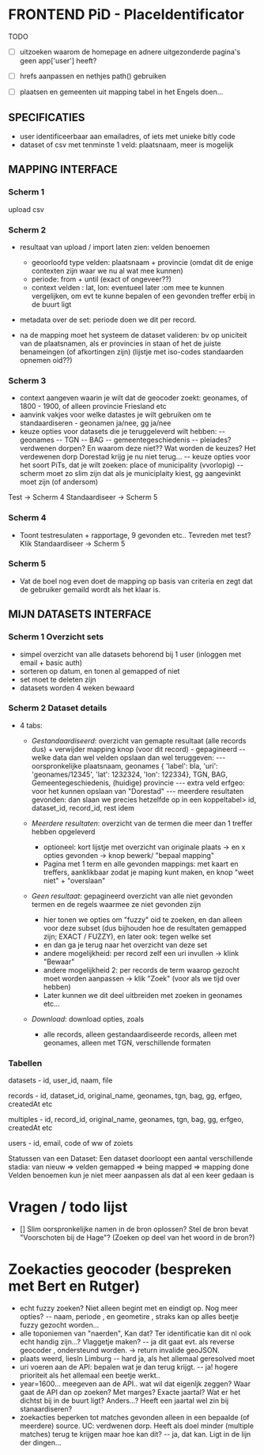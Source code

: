 # FRONTEND PiD - PlaceIdentificator
 

TODO
- [ ] uitzoeken waarom de homepage en adnere uitgezonderde pagina's geen app['user'] heeft?
- [ ] hrefs aanpassen en nethjes path() gebruiken
- [ ] plaatsen en gemeenten uit mapping tabel in het Engels doen...


## SPECIFICATIES

- user identificeerbaar aan emailadres, of iets met unieke bitly code
- dataset of csv met tenminste 1 veld: plaatsnaam, meer is mogelijk 

## MAPPING INTERFACE

### Scherm 1
upload csv

### Scherm 2
- resultaat van upload / import laten zien: velden benoemen
    - geoorloofd type velden: plaatsnaam + provincie 
    (omdat dit de enige contexten zijn waar we nu al wat mee kunnen)
    - periode: from + until (exact of ongeveer??) 
    - context velden : lat, lon: eventueel later :om mee te kunnen vergelijken, om evt te kunne bepalen of een gevonden treffer erbij in de buurt ligt
- metadata over de set: periode doen we dit per record.

- na de mapping moet het systeem de dataset valideren: bv op uniciteit van de plaatsnamen, 
als er provincies in staan of het de juiste benameingen (of afkortingen zijn) (lijstje met iso-codes standaarden opnemen oid??)
 
### Scherm 3
- context aangeven waarin je wilt dat de geocoder zoekt: geonames, of 1800 - 1900, of alleen provincie Friesland etc 
- aanvink vakjes voor welke datastes je wilt gebruiken om te standaardiseren - geonamen ja/nee, gg ja/nee
- keuze opties voor datasets die je teruggeleverd wilt hebben:
    -- geonames
    -- TGN
    -- BAG
    -- gemeentegeschiedenis
    -- pleiades? verdwenen dorpen? En waarom deze niet?? Wat worden de keuzes? Het verdewenen dorp Dorestad krijg je nu niet terug...
-- keuze opties voor het soort PiTs, dat je wilt zoeken: place of municipality (vvorlopig)
    -- scherm moet zo slim zijn dat als je municiplaity kiest, gg aangevinkt moet zijn (of andersom)

Test -> Scherm 4
Standaardiseer -> Scherm 5

### Scherm 4
- Toont testresulaten + rapportage, 9 gevonden etc.. Tevreden met test? Klik Standaardiseer -> Scherm 5

### Scherm 5
- Vat de boel nog even 
doet de mapping op basis van criteria en zegt dat de gebruiker gemaild wordt als het klaar is.


## MIJN DATASETS INTERFACE
### Scherm 1 Overzicht sets
- simpel overzicht van alle datasets behorend bij 1 user (inloggen met email + basic auth)
- sorteren op datum, en tonen al gemapped of niet
- set moet te deleten zijn
- datasets worden 4 weken bewaard

### Scherm 2 Dataset details
- 4 tabs: 
    - *Gestandaardiseerd*: overzicht van gemapte resultaat (alle records dus) + verwijder mapping knop (voor dit record) - gepagineerd
        -- welke data dan wel velden opslaan dan wel teruggeven: 
            --- oorspronkelijke plaatsnaam, geonames { 'label': bla, 'uri': 'geonames/12345', 'lat': 1232324, 'lon': 122334}, TGN, BAG, Gemeentegeschiedenis, (huidige) provincie
            --- extra veld erfgeo: voor het kunnen opslaan van "Dorestad"
            --- meerdere resultaten gevonden: dan slaan we precies hetzelfde op in een koppeltabel> id, dataset_id, record_id, rest idem
    
    - *Meerdere resultaten*: overzicht van de termen die meer dan 1 treffer hebben opgeleverd
        - optioneel: kort lijstje met overzicht van originale plaats -> en x opties gevonden -> knop bewerk/ "bepaal mapping"
        - Pagina met 1 term en alle gevonden mappings: met kaart en treffers, aanklikbaar zodat je maping kunt maken, en knop "weet niet" + "overslaan"
    - *Geen resultaat*: gepagineerd overzicht van alle niet gevonden termen en de regels waarmee ze niet gevonden zijn
        - hier tonen we opties om "fuzzy" oid te zoeken, en dan alleen voor deze subset (dus bijhouden hoe de resultaten gemapped zijn; EXACT / FUZZY), en later ook: tegen welke set
        - en dan ga je terug naar het overzicht van deze set
        - andere mogelijkheid: per record zelf een uri invullen -> klink "Bewaar"
        - andere mogelijkheid 2: per records de term waarop gezocht moet worden aanpassen -> klik "Zoek" (voor als we tijd over hebben)
        - Later kunnen we dit deel uitbreiden met zoeken in geonames etc...
    - *Download*: download opties, zoals
        - alle records, alleen gestandaardiseerde records, alleen met geonames, alleen met TGN, verschillende formaten


### Tabellen 
datasets
    - id, user_id, naam, file
    
records
    - id, dataset_id, original_name, geonames, tgn, bag, gg, erfgeo, createdAt etc

multiples
    - id, record_id, original_name, geonames, tgn, bag, gg, erfgeo, createdAt etc
    
users
    - id, email, code of ww of zoiets


Statussen van een Dataset:
Een dataset doorloopt een aantal verschillende stadia: van nieuw => velden gemapped => being mapped => mapping done 
Velden benoemen kun je niet meer aanpassen als dat al een keer gedaan is


# Vragen / todo lijst
- [] Slim oorspronkelijke namen in de bron oplossen? Stel de bron bevat "Voorschoten bij de Hage"? (Zoeken op deel van het woord in de bron?)



# Zoekacties geocoder (bespreken met Bert en Rutger)
- echt fuzzy zoeken? Niet alleen begint met en eindigt op. Nog meer opties?
    -- naam, periode , en geometire , straks kan op alles beetje fuzzy gezocht worden... 
- alle toponiemen van "naerden", Kan dat? Ter identificatie kan dit nl ook echt handig zijn...? Vlaggetje maken?
    -- ja dit gaat evt. als reverse geocoder , ondersteund worden. -> return invalide geoJSON.
- plaats weerd, liesIn Limburg
    -- hard ja, als het allemaal geresolved moet 
- uri voeren aan de API: bepalen wat je dan terug krijgt.
    -- ja! hogere prioriteit als het allemaal een beetje werkt..
- year=1600... meegeven aan de API.. wat wil dat eigenljk zeggen? Waar gaat de API dan op zoeken? Met marges? Exacte jaartal? Wat er het dichtst bij in de buurt ligt? Anders...?
Heeft een jaartal wel zin bij stanaardiseren?
- zoekacties beperken tot matches gevonden alleen in een bepaalde (of meerdere) source. UC: verdwenen dorp. Heeft als doel minder (multiple matches) terug te krijgen maar hoe kan dit?
    -- ja, dat kan. Ligt in de lijn der dingen...


